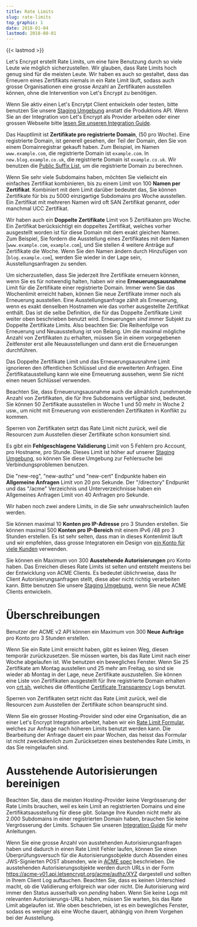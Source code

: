 ```yaml
---
title: Rate Limits
slug: rate-limits
top_graphic: 1
date: 2018-01-04
lastmod: 2018-08-01
---
```


{{< lastmod >}}

Let's Encrypt erstellt Rate Limits, um eine faire Benutzung durch so viele Leute wie möglich sicherzustellen. Wir glauben, dass Rate Limits hoch genug sind für die meisten Leute. Wir haben es auch so gestaltet, dass das Erneuern eines Zertifikats niemals in ein Rate Limit läuft, sodass auch grosse Organisationen eine grosse Anzahl an Zertifikaten ausstellen können, ohne die Intervention von Let's Encrypt zu benötigen.

Wenn Sie aktiv einen Let's Encrytpt Client entwickeln oder testen, bitte benutzen Sie unsere [Staging Umgebung](/de/docs/staging-environment/) anstatt die Produktions API. Wenn Sie an der Integration von Let's Encrypt als Provider arbeiten oder einer grossen Webseite bitte [lesen Sie unseren Integration Guide](/de/docs/integration-guide/).

Das Hauptlimit ist <a name="certificates-per-registered-domain"></a>**Zertifikate pro registrierte Domain**, (50 pro Woche). Eine registrierte Domain, ist generell gesehen, der Teil der Domain, den Sie von einem Domainregistrar gekauft haben. Zum Beispiel, im Namen `www.example.com`, die registrierte Domain ist `example.com`. In `new.blog.example.co.uk`, die registrierte Domain ist `example.co.uk`. Wir benutzen die [Public Suffix List](https://publicsuffix.org), um die registrierte Domain zu berechnen.

Wenn Sie sehr viele Subdomains haben, möchten Sie vielleicht ein einfaches Zertifikat kombinieren, bis zu einem Limit von 100 <a name="names-per-certificate"></a>**Namen per Zertifikat**. Kombiniert mit dem Limit darüber bedeutet das, Sie können Zertifikate für bis zu 5000 einzigartige Subdomains pro Woche ausstellen. Ein Zertifikat mit mehreren Namen wird oft SAN Zertifikat genannt, oder manchmal UCC Zertifikat.

Wir haben auch ein <a name="duplicate-certificate"></a>**Doppelte Zertifikate** Limit von 5 Zertifikaten pro Woche. Ein Zertifikat berücksichtigt ein doppeltes Zertifikat, welches vorher ausgestellt worden ist für diese Domain mit dem exakt gleichen Namen. Zum Beispiel, Sie fordern die Ausstellung eines Zertifikates mit dem Namen [`www.example.com`, `example.com`], und Sie stellen 4 weitere Anträge auf Zertifikate die Woche. Wenn Sie den Namen ändern durch Hinzufügen von [`blog.example.com`], werden Sie wieder in der Lage sein, Ausstellungsanfragen zu senden.

Um sicherzustellen, dass Sie jederzeit Ihre Zertifikate erneuern können, wenn Sie es für notwendig halten, haben wir eine <a name="renewal-exemption"></a>**Erneuerungsausnahme** Limit für die Zertifikate einer registrierte Domain. Immer wenn Sie das Wochenlimit erreicht haben, können Sie neue Zertifikate immer noch als Erneuerung ausstellen. Eine Ausstellungsanfrage zählt als Erneuerung, wenn es exakt denselben Hostnamen wie das vorher ausgestellte Zertifikat enthält. Das ist die selbe Definition, die für das Doppelte Zertifikate Limit weiter oben beschrieben benutzt wird. Erneuerungen *sind* immer Subjekt zu Doppelte Zertifikate Limits. Also beachten Sie: Die Reihenfolge von Erneuerung und Neuausstellung ist von Belang. Um die maximal mögliche Anzahl von Zertifikaten zu erhalten, müssen Sie in einem vorgegebenen Zeitfenster erst alle Neuausstellungen und dann erst die Erneuerungen durchführen.

Das Doppelte Zertifikate Limit und das Erneuerungsausnahme Limit ignorieren den öffentlichen Schlüssel und die erweiterten Anfragen. Eine Zertifikatausstellung kann wie eine Erneuerung aussehen, wenn Sie nicht einen neuen Schlüssel verwenden.

Beachten Sie, dass Erneuerungsausnahme auch die allmählich zunehmende Anzahl von Zertifikaten, die für Ihre Subdomains verfügbar sind, bedeutet. Sie können 50 Zertifikate aussstellen in Woche 1 und 50 mehr in Woche 2 usw., um nicht mit Erneuerung von existierenden Zertifikaten in Konflikt zu kommen.

Sperren von Zertifikaten setzt das Rate Limit nicht zurück, weil die Resourcen zum Ausstellen dieser Zertifikate schon konsumiert sind.

Es gibt ein <a name="failed-validations"></a>**Fehlgeschlagene Validierung** Limit von 5 Fehlern pro Account, pro Hostname, pro Stunde. Dieses Limit ist höher auf unserer [Staging Umgebung](/docs/staging-environment/), so können Sie diese Umgebung zur Fehlersuche bei Verbindungsproblemen benutzen.

Die "new-reg", "new-authz" und "new-cert" Endpunkte haben ein <a
name="overall-requests"></a>**Allgemeine Anfragen** Limit von 20 pro Sekunde. Der "/directory" Endpunkt und das "/acme" Verzeichnis und Unterverzeichnisse haben ein Allgemeines Anfragen Limit von 40 Anfragen pro Sekunde.

Wir haben noch zwei andere Limits, in die Sie sehr unwahrscheinlich laufen werden.

Sie können maximal 10 <a name="accounts-per-ip-address"></a>**Konten pro IP-Adresse** pro 3 Stunden erstellen. Sie können maximal 500 **Konten pro IP-Bereich** mit einem IPv6 /48 pro 3 Stunden erstellen. Es ist sehr selten, dass man in dieses Kontenlimit läuft und wir empfehlen, dass grosse Integratoren ein Design von [ein Konto für viele Kunden](/de/docs/integration-guide/) verwenden.

Sie können ein Maximum von 300 <a name="pending-authorizations"></a>**Ausstehende Autorisierungen** pro Konto haben. Das Erreichen dieses Rate Limits ist selten und entsteht meistens bei der Entwicklung von ACME Clients. Es bedeutet üblichrweise, dass Ihr Client Autorisierungsanfragen stellt, diese aber nicht richtig verarbeiten kann. Bitte benutzen Sie unsere [Staging Umgebung](/de/docs/staging-environment/), wenn Sie neue ACME Clients entwickeln.

# <a name="overrides"></a>Überschreibungen

Benutzer der ACME v2 API können ein Maximum von 300 <a
name="new-orders"></a>**Neue Aufträge** pro Konto pro 3 Stunden erstellen.

Wenn Sie ein Rate Limit erreicht haben, gibt es keinen Weg, diesen temporär zurückzusetzen. Sie müssen warten, bis das Rate Limit nach einer Woche abgelaufen ist. Wie benutzen ein bewegliches Fenster. Wenn Sie 25 Zertifikate am Montag ausstellen und 25 mehr am Freitag, so sind sie wieder ab Montag in der Lage, neue Zertifikate auszustellen. Sie können eine Liste von Zertifikaten ausgestellt für Ihre registrierte Domain erhalten von [crt.sh](https://crt.sh), welches die öffentliche [Certificate Transparency](https://www.certificate-transparency.org) Logs benutzt.

Sperren von Zertifikaten setzt nicht das Rate Limit zurück, weil die Resourcen zum Ausstellen der Zertifikate schon beansprucht sind.

Wenn Sie ein grosser Hosting-Provider sind oder eine Organisation, die an einer Let's Encrypt Integration arbeitet, haben wir ein [Rate Limit Formular](https://goo.gl/forms/plqRgFVnZbdGhE9n1), welches zur Anfrage nach höheren Limits benutzt werden kann. Die Bearbeitung der Anfrage dauert ein paar Wochen, das heisst das Formular ist nicht zweckdienlich zum Zurücksetzen eines bestehendes Rate Limits, in das Sie reingelaufen sind.

# <a name="clearing-pending"></a>Ausstehende Autorisierungen bereinigen

Beachten Sie, dass die meisten Hosting-Provider keine Vergrösserung der Rate Limits brauchen, weil es kein Limit an registrierten Domains und eine Zertifikatsausstellung für diese gibt. Solange Ihre Kunden nicht mehr als 2.000 Subdomains in einer registrierten Domain haben, brauchen Sie keine Vergrösserung der Limits. Schauen Sie unseren [Integration Guide](/de/docs/integration-guide/) für mehr Anleitungen.

Wenn Sie eine grosse Anzahl von ausstehenden Autorisierungsanfragen haben und dadurch in einen Rate Limit Fehler laufen, können Sie einen Überprüfungsversuch für die Autorisierungsobjekte durch Absenden eines JWS-Signierten POST absenden, wie in [ACME spec](https://github.com/ietf-wg-acme/acme/blob/master/draft-ietf-acme-acme.md#responding-to-challenges) beschrieben. Die ausstehenden Autorisierungsobjekte werden durch URLs in der Form https://acme-v01.api.letsencrypt.org/acme/authz/XYZ dargestell und sollten in Ihrem Client Log auftauchen. Beachten Sie, dass es keinen Unterschied macht, ob die Validierung erfolgreich war oder nicht. Die Autorisierung wird immer den Status ausserhalb von *pending* haben. Wenn Sie keine Logs mit relevanten Autorisierungs-URLs haben, müssen Sie warten, bis das Rate Limit abgelaufen ist. Wie oben beschrieben, ist es ein bewegliches Fenster, sodass es weniger als eine Woche dauert, abhängig von ihrem Vorgehen bei der Ausstellung.